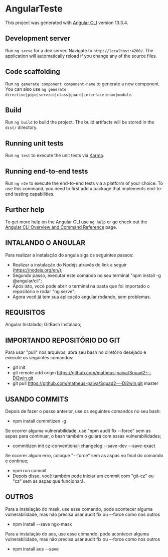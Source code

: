 # AngularTeste

This project was generated with [Angular CLI](https://github.com/angular/angular-cli) version 13.3.4.

## Development server

Run `ng serve` for a dev server. Navigate to `http://localhost:4200/`. The application will automatically reload if you change any of the source files.

## Code scaffolding

Run `ng generate component component-name` to generate a new component. You can also use `ng generate directive|pipe|service|class|guard|interface|enum|module`.

## Build

Run `ng build` to build the project. The build artifacts will be stored in the `dist/` directory.

## Running unit tests

Run `ng test` to execute the unit tests via [Karma](https://karma-runner.github.io).

## Running end-to-end tests

Run `ng e2e` to execute the end-to-end tests via a platform of your choice. To use this command, you need to first add a package that implements end-to-end testing capabilities.

## Further help

To get more help on the Angular CLI use `ng help` or go check out the [Angular CLI Overview and Command Reference](https://angular.io/cli) page.


## INTALANDO O ANGULAR
Para realizar a instalação do angula siga os seguintes passos:
- Realizar a instalação do Nodejs através do link a seguir (https://nodejs.org/en/);
- Segundo passo, executar este comando no seu terminal "npm install -g @angular/cli";
- Após isto, você pode abrir o terminal na pasta que foi importado o repositório e rodar "ng serve";
- Agora você já tem sua aplicação angular rodando, sem problemas.

## REQUISITOS
Angular Instalado;
GitBash Instalado;

## IMPORTANDO REPOSITÓRIO DO GIT
Para usar "pull" nos arquivos, abra seu bash no diretório desejado e execute os seguintes comandos:
- git init
- git remote add origin https://github.com/matheus-paiva/Squad2---Di2win.git
- git pull https://github.com/matheus-paiva/Squad2---Di2win.git master

## USANDO COMMITS
Depois de fazer o passo anterior, use os seguintes comandos no seu bash:
- npm install commitizen -g

Se ocorrer alguma vulnerabilidade, use "npm audit fix --force" sem as aspas para continuar, o bash também o guiará com essas vulnerabilidades;

- commitizen init cz-conventional-changelog --save-dev --save-exact
 
Se ocorrer algum erro, coloque "--force" sem as aspas no final do comando e continue;

- npm run commit
- Depois disso, você também pode iniciar um commit com "git-cz" ou "cz" sem as aspas que funcionará.

## OUTROS
Para a instalação do mask, use esse comando, pode acontecer alguma vulnerabilidade, mas não precisa usar audit fix ou --force como nos outros
- npm install --save ngx-mask

Para a instalação do aos, use esse comando, pode acontecer alguma vulnerabilidade, mas não precisa usar audit fix ou --force como nos outros
- npm install aos --save



